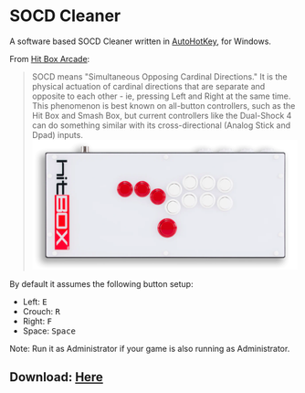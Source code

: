 # SOCD Cleaner

A software based SOCD Cleaner written in [AutoHotKey](https://www.autohotkey.com), for Windows.

From [Hit Box Arcade](https://www.hitboxarcade.com/blogs/support/what-is-socd):

> SOCD means "Simultaneous Opposing Cardinal Directions." It is the physical actuation of cardinal directions that are separate and opposite to each other - ie, pressing Left and Right at the same time. This phenomenon is best known on all-button controllers, such as the Hit Box and Smash Box, but current controllers like the Dual-Shock 4 can do something similar with its cross-directional (Analog Stick and Dpad) inputs.
> ![Hit Box button layout.](/.github/HitBox.png)

By default it assumes the following button setup:

* Left: <kbd>E</kbd>
* Crouch: <kbd>R</kbd>
* Right: <kbd>F</kbd>
* Space: <kbd>Space</kbd>

Note: Run it as Administrator if your game is also running as Administrator.

## Download: [Here](https://github.com/ccelik97/SOCD-Cleaner/releases/latest)